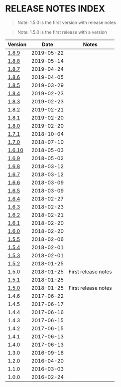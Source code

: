 # RELEASE NOTES INDEX

> Note: 1.5.0 is the first version with release notes

> Note: 1.5.0 is the first release with a version

| Version                           | Date       | Notes               |
| --------------------------------- | ---------- | ------------------- |
| [1.8.9](RELEASE_NOTES_1.8.9.md)   | 2019-05-22 |                     |
| [1.8.8](RELEASE_NOTES_1.8.8.md)   | 2019-05-14 |                     |
| [1.8.7](RELEASE_NOTES_1.8.7.md)   | 2019-04-24 |                     |
| [1.8.6](RELEASE_NOTES_1.8.6.md)   | 2019-04-05 |                     |
| [1.8.5](RELEASE_NOTES_1.8.5.md)   | 2019-03-29 |                     |
| [1.8.4](RELEASE_NOTES_1.8.4.md)   | 2019-02-23 |                     |
| [1.8.3](RELEASE_NOTES_1.8.3.md)   | 2019-02-23 |                     |
| [1.8.2](RELEASE_NOTES_1.8.2.md)   | 2019-02-21 |                     |
| [1.8.1](RELEASE_NOTES_1.8.1.md)   | 2019-02-20 |                     |
| [1.8.0](RELEASE_NOTES_1.8.0.md)   | 2019-02-20 |                     |
| [1.7.1](RELEASE_NOTES_1.7.1.md)   | 2018-10-04 |                     |
| [1.7.0](RELEASE_NOTES_1.7.0.md)   | 2018-07-10 |                     |
| [1.6.10](RELEASE_NOTES_1.6.10.md) | 2018-05-03 |                     |
| [1.6.9](RELEASE_NOTES_1.6.9.md)   | 2018-05-02 |                     |
| [1.6.8](RELEASE_NOTES_1.6.8.md)   | 2018-03-12 |                     |
| [1.6.7](RELEASE_NOTES_1.6.7.md)   | 2018-03-12 |                     |
| [1.6.6](RELEASE_NOTES_1.6.6.md)   | 2018-03-09 |                     |
| [1.6.5](RELEASE_NOTES_1.6.5.md)   | 2018-03-09 |                     |
| [1.6.4](RELEASE_NOTES_1.6.4.md)   | 2018-02-27 |                     |
| [1.6.3](RELEASE_NOTES_1.6.3.md)   | 2018-02-23 |                     |
| [1.6.2](RELEASE_NOTES_1.6.2.md)   | 2018-02-21 |                     |
| [1.6.1](RELEASE_NOTES_1.6.1.md)   | 2018-02-20 |                     |
| [1.6.0](RELEASE_NOTES_1.6.0.md)   | 2018-02-20 |                     |
| [1.5.5](RELEASE_NOTES_1.5.5.md)   | 2018-02-06 |                     |
| [1.5.4](RELEASE_NOTES_1.5.4.md)   | 2018-02-01 |                     |
| [1.5.3](RELEASE_NOTES_1.5.3.md)   | 2018-02-01 |                     |
| [1.5.2](RELEASE_NOTES_1.5.2.md)   | 2018-01-25 |                     |
| [1.5.0](RELEASE_NOTES_1.5.0.md)   | 2018-01-25 | First release notes |
| [1.5.1](RELEASE_NOTES_1.5.1.md)   | 2018-01-25 |                     |
| [1.5.0](RELEASE_NOTES_1.5.0.md)   | 2018-01-25 | First release notes |
| 1.4.6                             | 2017-06-22 |                     |
| 1.4.5                             | 2017-06-17 |                     |
| 1.4.4                             | 2017-06-16 |                     |
| 1.4.3                             | 2017-06-15 |                     |
| 1.4.2                             | 2017-06-15 |                     |
| 1.4.1                             | 2017-06-13 |                     |
| 1.4.0                             | 2017-06-13 |                     |
| 1.3.0                             | 2016-09-16 |                     |
| 1.2.0                             | 2016-04-20 |                     |
| 1.1.0                             | 2016-03-03 |                     |
| 1.0.0                             | 2016-02-24 |                     |
